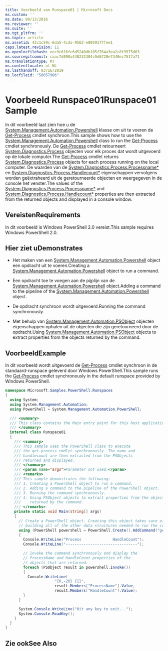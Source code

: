 ```yaml
---
title: Voorbeeld van Runspace01 | Microsoft Docs
ms.custom: ''
ms.date: 09/13/2016
ms.reviewer: ''
ms.suite: ''
ms.tgt_pltfrm: ''
ms.topic: article
ms.assetid: 42c1c59c-6da5-4cda-9562-e8059177fee1
caps.latest.revision: 11
ms.openlocfilehash: eec9c616fc6d5240db185f764a3ea2c8f9575d03
ms.sourcegitcommit: caac7d098a448232304c9d6728e7340ec7517a71
ms.translationtype: MT
ms.contentlocale: nl-NL
ms.lasthandoff: 03/16/2019
ms.locfileid: "58057906"
---
```

# <a name="runspace01-sample"></a><span data-ttu-id="b8b3a-102">Voorbeeld Runspace01</span><span class="sxs-lookup"><span data-stu-id="b8b3a-102">Runspace01 Sample</span></span>

<span data-ttu-id="b8b3a-103">In dit voorbeeld laat zien hoe u de [System.Management.Automation.Powershell](/dotnet/api/system.management.automation.powershell) klasse om uit te voeren de [Get-Process](/powershell/module/Microsoft.PowerShell.Management/Get-Process) cmdlet synchroon.</span><span class="sxs-lookup"><span data-stu-id="b8b3a-103">This sample shows how to use the [System.Management.Automation.Powershell](/dotnet/api/system.management.automation.powershell) class to run the [Get-Process](/powershell/module/Microsoft.PowerShell.Management/Get-Process) cmdlet synchronously.</span></span> <span data-ttu-id="b8b3a-104">De [Get-Process](/powershell/module/Microsoft.PowerShell.Management/Get-Process) cmdlet retourneert [System.Diagnostics.Process](/dotnet/api/System.Diagnostics.Process) objecten voor elk proces dat wordt uitgevoerd op de lokale computer.</span><span class="sxs-lookup"><span data-stu-id="b8b3a-104">The [Get-Process](/powershell/module/Microsoft.PowerShell.Management/Get-Process) cmdlet returns [System.Diagnostics.Process](/dotnet/api/System.Diagnostics.Process) objects for each process running on the local computer.</span></span> <span data-ttu-id="b8b3a-105">De waarden van de [System.Diagnostics.Process.Processname\*](/dotnet/api/System.Diagnostics.Process.ProcessName) en [System.Diagnostics.Process.Handlecount\*](/dotnet/api/System.Diagnostics.Process.Handlecount) eigenschappen vervolgens worden geëxtraheerd uit de geretourneerde objecten en weergegeven in de console het venster.</span><span class="sxs-lookup"><span data-stu-id="b8b3a-105">The values of the [System.Diagnostics.Process.Processname\*](/dotnet/api/System.Diagnostics.Process.ProcessName) and [System.Diagnostics.Process.Handlecount\*](/dotnet/api/System.Diagnostics.Process.Handlecount) properties are then extracted from the returned objects and displayed in a console window.</span></span>

## <a name="requirements"></a><span data-ttu-id="b8b3a-106">Vereisten</span><span class="sxs-lookup"><span data-stu-id="b8b3a-106">Requirements</span></span>

 <span data-ttu-id="b8b3a-107">In dit voorbeeld is Windows PowerShell 2.0 vereist.</span><span class="sxs-lookup"><span data-stu-id="b8b3a-107">This sample requires Windows PowerShell 2.0.</span></span>

## <a name="demonstrates"></a><span data-ttu-id="b8b3a-108">Hier ziet u</span><span class="sxs-lookup"><span data-stu-id="b8b3a-108">Demonstrates</span></span>

- <span data-ttu-id="b8b3a-109">Het maken van een [System.Management.Automation.Powershell](/dotnet/api/system.management.automation.powershell) object een opdracht uit te voeren.</span><span class="sxs-lookup"><span data-stu-id="b8b3a-109">Creating a [System.Management.Automation.Powershell](/dotnet/api/system.management.automation.powershell) object to run a command.</span></span>

- <span data-ttu-id="b8b3a-110">Een opdracht toe te voegen aan de pijplijn van de [System.Management.Automation.Powershell](/dotnet/api/system.management.automation.powershell) object.</span><span class="sxs-lookup"><span data-stu-id="b8b3a-110">Adding a command to the pipeline of the [System.Management.Automation.Powershell](/dotnet/api/system.management.automation.powershell) object.</span></span>

- <span data-ttu-id="b8b3a-111">De opdracht synchroon wordt uitgevoerd.</span><span class="sxs-lookup"><span data-stu-id="b8b3a-111">Running the command synchronously.</span></span>

- <span data-ttu-id="b8b3a-112">Met behulp van [System.Management.Automation.PSObject](/dotnet/api/System.Management.Automation.PSObject) objecten eigenschappen ophalen uit de objecten die zijn geretourneerd door de opdracht.</span><span class="sxs-lookup"><span data-stu-id="b8b3a-112">Using [System.Management.Automation.PSObject](/dotnet/api/System.Management.Automation.PSObject) objects to extract properties from the objects returned by the command.</span></span>

## <a name="example"></a><span data-ttu-id="b8b3a-113">Voorbeeld</span><span class="sxs-lookup"><span data-stu-id="b8b3a-113">Example</span></span>

 <span data-ttu-id="b8b3a-114">In dit voorbeeld wordt uitgevoerd de [Get-Process](/powershell/module/Microsoft.PowerShell.Management/Get-Process) cmdlet synchroon in de standaard-runspace geleverd door Windows PowerShell.</span><span class="sxs-lookup"><span data-stu-id="b8b3a-114">This sample runs the [Get-Process](/powershell/module/Microsoft.PowerShell.Management/Get-Process) cmdlet synchronously in the default runspace provided by Windows PowerShell.</span></span>

```csharp
namespace Microsoft.Samples.PowerShell.Runspaces
{
  using System;
  using System.Management.Automation;
  using PowerShell = System.Management.Automation.PowerShell;

  /// <summary>
  /// This class contains the Main entry point for this host application.
  /// </summary>
  internal class Runspace01
  {
    /// <summary>
    /// This sample uses the PowerShell class to execute
    /// the get-process cmdlet synchronously. The name and
    /// handlecount are then extracted from the PSObjects
    /// returned and displayed.
    /// </summary>
    /// <param name="args">Parameter not used.</param>
    /// <remarks>
    /// This sample demonstrates the following:
    /// 1. Creating a PowerShell object to run a command.
    /// 2. Adding a command to the pipeline of the PowerShell object.
    /// 3. Running the command synchronously.
    /// 4. Using PSObject objects to extract properties from the objects
    ///    returned by the command.
    /// </remarks>
    private static void Main(string[] args)
    {
      // Create a PowerShell object. Creating this object takes care of
      // building all of the other data structures needed to run the command.
      using (PowerShell powershell = PowerShell.Create().AddCommand("get-process"))
      {
        Console.WriteLine("Process              HandleCount");
        Console.WriteLine("--------------------------------");

        // Invoke the command synchronously and display the
        // ProcessName and HandleCount properties of the
        // objects that are returned.
        foreach (PSObject result in powershell.Invoke())
        {
          Console.WriteLine(
                      "{0,-20} {1}",
                      result.Members["ProcessName"].Value,
                      result.Members["HandleCount"].Value);
        }
      }

      System.Console.WriteLine("Hit any key to exit...");
      System.Console.ReadKey();
    }
  }
}
```

## <a name="see-also"></a><span data-ttu-id="b8b3a-115">Zie ook</span><span class="sxs-lookup"><span data-stu-id="b8b3a-115">See Also</span></span>
